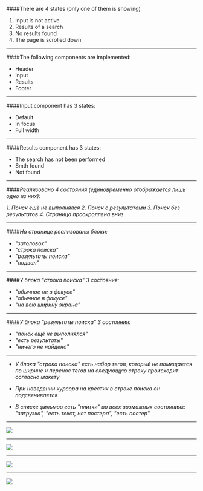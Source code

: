 ####There are 4 states (only one of them is showing)

1. Input is not active
2. Results of a search
3. No results found
4. The page is scrolled down
***
####The following components are implemented:

* Header
* Input
* Results
* Footer
___
####Input component has 3 states:

* Default
* In focus
* Full width
---
####Results component has 3 states:

* The search has not been performed
* Smth found
* Not found
---
####_Реализовано 4 состояния (единовременно отображается лишь одно из них):_

_1. Поиск ещё не выполнялся_
_2. Поиск с результатами_
_3. Поиск без результатов_
_4. Страница проскроллена вниз_
***
####_На странице реализованы блоки:_

* _"заголовок"_
* _"строка поиска"_
* _"результаты поиска"_
* _"подвал"_
***
####_У блока "строка поиска" 3 состояния:_

* _"обычное не в фокусе"_
* _"обычное в фокусе"_
* _"на всю ширину экрана"_
***
####_У блока "результаты поиска" 3 состояния:_

* _"поиск ещё не выполнялся"_
* _"есть результаты"_
* _"ничего не найдено"_
***
* _У блока "строка поиска" есть набор тегов, который не помещается по ширине и перенос тегов на следующую строку происходит согласно макету_

* _При наведении курсора на крестик в строке поиска он подсвечивается_

* _В списке фильмов есть "плитки" во всех возможных состояниях: "загрузка", "есть текст, нет постера", "есть постер"_
___
![](img2.png/1_search.png)
___
![](img2.png/3_search_live.png)
___
![](img2.png/4_search_not_found.png)
____
![](img2.png/5_scroll.png)